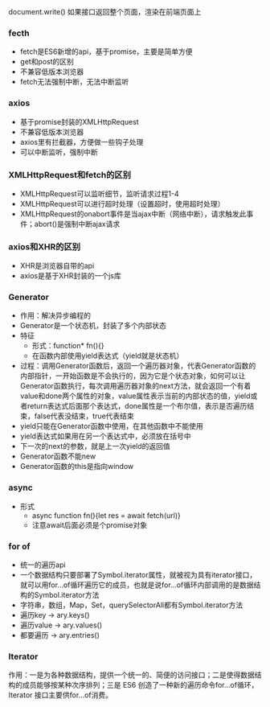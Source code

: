 document.write()   如果接口返回整个页面，渲染在前端页面上
### fecth
+ fetch是ES6新增的api，基于promise，主要是简单方便
+ get和post的区别
+ 不兼容低版本浏览器
+ fetch无法强制中断，无法中断监听
### axios
+ 基于promise封装的XMLHttpRequest
+ 不兼容低版本浏览器
+ axios里有拦截器，方便做一些钩子处理
+ 可以中断监听，强制中断
### XMLHttpRequest和fetch的区别
+ XMLHttpRequest可以监听细节，监听请求过程1-4
+ XMLHttpRequest可以进行超时处理（设置超时，使用超时处理）
+ XMLHttpRequest的onabort事件是当ajax中断（网络中断），请求触发此事件；abort()是强制中断ajax请求
### axios和XHR的区别
+ XHR是浏览器自带的api
+ axios是基于XHR封装的一个js库
### Generator
+ 作用：解决异步编程的
+ Generator是一个状态机，封装了多个内部状态
+ 特征
    + 形式：function* fn(){}
    + 在函数内部使用yield表达式（yield就是状态机）
+ 过程：调用Generator函数后，返回一个遍历器对象，代表Generator函数的内部指针，一开始函数是不会执行的，因为它是个状态对象，如何可以让Generator函数执行，每次调用遍历器对象的next方法，就会返回一个有着value和done两个属性的对象，value属性表示当前的内部状态的值，yield或者return表达式后面那个表达式，done属性是一个布尔值，表示是否遍历结束，false代表没结束，true代表结束
+ yield只能在Generator函数中使用，在其他函数中不能使用
+ yield表达式如果用在另一个表达式中，必须放在括号中
+ 下一次的next的参数，就是上一次yield的返回值
+ Generator函数不能new
+ Generator函数的this是指向window
### async
+ 形式
    + async function fn(){let res = await fetch(url)}
    + 注意await后面必须是个promise对象
### for of
+ 统一的遍历api
+ 一个数据结构只要部署了Symbol.iterator属性，就被视为具有iterator接口，就可以用for...of循环遍历它的成员，也就是说for...of循环内部调用的是数据结构的Symbol.iterator方法
+ 字符串，数组，Map，Set，querySelectorAll都有Symbol.iterator方法
+ 遍历key -> ary.keys()
+ 遍历value -> ary.values()
+ 都要遍历 -> ary.entries()
### Iterator
作用：一是为各种数据结构，提供一个统一的、简便的访问接口；二是使得数据结构的成员能够按某种次序排列；三是 ES6 创造了一种新的遍历命令for...of循环，Iterator 接口主要供for...of消费。